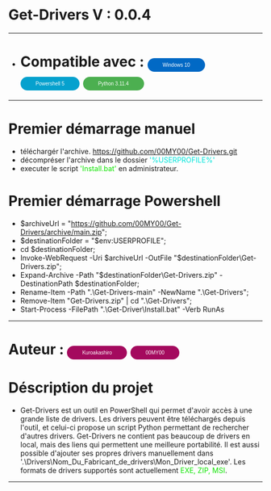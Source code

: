 # Get-Drivers V : 0.0.4
-------------
- # Compatible avec : <button class="bouton-w">Windows 10</button>  <button class="bouton-p">Powershell 5</button> <button class="bouton-py">Python 3.11.4</button>
-------------
# Premier démarrage manuel
- téléchargér l'archive. <span style="color: #00E4DA;">https://github.com/00MY00/Get-Drivers.git</span>
- décompréser l'archive dans le dossier <span style="color: #00E4DA;">'%USERPROFILE%'</span>
- executer le script <span style="color: #0EE400;">'Install.bat'</span> en administrateur.

# Premier démarrage Powershell

- $archiveUrl = "https://github.com/00MY00/Get-Drivers/archive/main.zip";
- $destinationFolder = "$env:USERPROFILE";
- cd $destinationFolder;
- Invoke-WebRequest -Uri $archiveUrl -OutFile "$destinationFolder\Get-Drivers.zip";
- Expand-Archive -Path "$destinationFolder\Get-Drivers.zip" -DestinationPath $destinationFolder;
- Rename-Item -Path ".\Get-Drivers-main" -NewName ".\Get-Drivers";
- Remove-Item "Get-Drivers.zip" | cd ".\Get-Drivers";
- Start-Process -FilePath ".\Get-Driver\Install.bat" -Verb RunAs

-------------

# Auteur : <button class="bouton-u">Kuroakashiro</button> <button class="bouton-u">00MY00</button>

# Déscription du projet 

- Get-Drivers est un outil en PowerShell qui permet d'avoir accès à une grande liste de drivers. Les drivers peuvent être téléchargés depuis l'outil, et celui-ci propose un script Python permettant de rechercher d'autres drivers. Get-Drivers ne contient pas beaucoup de drivers en local, mais des liens qui permettent une meilleure portabilité. Il est aussi possible d'ajouter ses propres drivers manuellement dans '.\Drivers\Nom_Du_Fabricant_de_drivers\Mon_Driver_local_exe'. Les formats de drivers supportés sont actuellement <span style="color: #0EE400;">EXE, ZIP, MSI</span>.

-------------

























<style>
    /*-----------------------------------------------------------------------*/
    /* Style de base pour le bouton Windows*/
    .bouton-w {
      background-color: #0169C5; /* Vert */
      border: none;
      color: #ffffff; /* Blanc */
      padding: 8px 30px;
      text-align: center;
      text-decoration: none;
      display: inline-block;
      font-size: 10px;
      border-radius: 20px; /* Bordures arrondies pour l'effet 3D */
      cursor: pointer;
      position: relative;
      overflow: hidden;
    }

    /* Ombre pour l'effet 3D */
    .bouton-w::before {
      content: '';
      position: absolute;
      top: 100%;
      left: 0;
      width: 100%;
      height: 100%;
      background: rgba(0, 0, 0, 0.15);
      opacity: 0;
      transition: opacity 0.3s;
    }

    /* Révéler l'ombre lors du survol */
    .bouton-w:hover::before {
      top: 0;
      opacity: 1;
    }

    /* Style de base pour le bouton Powershell */
    .bouton-p {
      background-color: #06A1CE; /* Vert */
      border: none;
      color: #ffffff; /* Blanc */
      padding: 8px 30px;
      text-align: center;
      text-decoration: none;
      display: inline-block;
      font-size: 10px;
      border-radius: 20px; /* Bordures arrondies pour l'effet 3D */
      cursor: pointer;
      position: relative;
      overflow: hidden;
    }

    /* Ombre pour l'effet 3D */
    .bouton-p::before {
      content: '';
      position: absolute;
      top: 100%;
      left: 0;
      width: 100%;
      height: 100%;
      background: rgba(0, 0, 0, 0.15);
      opacity: 0;
      transition: opacity 0.3s;
    }

    /* Révéler l'ombre lors du survol */
    .bouton-p:hover::before {
      top: 0;
      opacity: 1;
    }

    /* Style de base pour le bouton Python */
    .bouton-py {
      background-color: #4CAF50; /* Vert */
      border: none;
      color: #ffffff; /* Blanc */
      padding: 8px 30px;
      text-align: center;
      text-decoration: none;
      display: inline-block;
      font-size: 10px;
      border-radius: 20px; /* Bordures arrondies pour l'effet 3D */
      cursor: pointer;
      position: relative;
      overflow: hidden;
    }

    /* Ombre pour l'effet 3D */
    .bouton-py::before {
      content: '';
      position: absolute;
      top: 100%;
      left: 0;
      width: 100%;
      height: 100%;
      background: rgba(0, 0, 0, 0.15);
      opacity: 0;
      transition: opacity 0.3s;
    }

    /* Révéler l'ombre lors du survol */
    .bouton-py:hover::before {
      top: 0;
      opacity: 1;
    }

    /* Style de base pour le bouton Users */
    .bouton-u {
      background-color: #A40A5E; /* Vert */
      border: none;
      color: #ffffff; /* Blanc */
      padding: 8px 30px;
      text-align: center;
      text-decoration: none;
      display: inline-block;
      font-size: 10px;
      border-radius: 20px; /* Bordures arrondies pour l'effet 3D */
      cursor: pointer;
      position: relative;
      overflow: hidden;
    }

    /* Ombre pour l'effet 3D */
    .bouton-u::before {
      content: '';
      position: absolute;
      top: 100%;
      left: 0;
      width: 100%;
      height: 100%;
      background: rgba(0, 0, 0, 0.15);
      opacity: 0;
      transition: opacity 0.3s;
    }

    /* Révéler l'ombre lors du survol */
    .bouton-u:hover::before {
      top: 0;
      opacity: 1;
    }
  </style>

